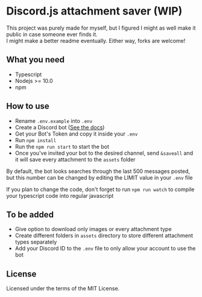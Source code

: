 # Discord.js attachment saver (WIP)

This project was purely made for myself, but I figured I might as well make it public in case someone ever finds it.  
I might make a better readme eventually. Either way, forks are welcome!

## What you need
- Typescript
- Nodejs >= 10.0
- npm

## How to use

- Rename `.env.example` into `.env`
- Create a Discord bot ([See the docs](https://discord.com/developers/docs/intro))
- Get your Bot's Token and copy it inside your `.env`
- Run `npm install`
- Run the `npm run start` to start the bot
- Once you've invited your bot to the desired channel, send `&saveall` and it will save every attachment to the `assets` folder  
  
  
By default, the bot looks searches through the last 500 messages posted, but this number can be changed by editing the LIMIT value in your `.env` file  


If you plan to change the code, don't forget to run `npm run watch` to compile your typescript code into regular javascript

## To be added

- Give option to download only images or every attachment type
- Create different folders in `assets` directory to store different attachment types separately 
- Add your Discord ID to the `.env` file to only allow your account to use the bot
  
  
## License

Licensed under the terms of the MIT License.
